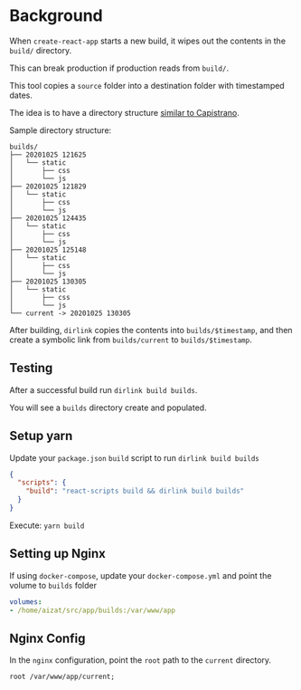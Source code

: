 # Background
When `create-react-app` starts a new build, it wipes out the contents in the `build/` directory.

This can break production if production reads from `build/`.

This tool copies a `source` folder into a destination folder with timestamped dates.

The idea is to have a directory structure [similar to Capistrano](https://capistranorb.com/documentation/getting-started/structure/).

Sample directory structure:

```
builds/
├── 20201025 121625
│   └── static
│       ├── css
│       └── js
├── 20201025 121829
│   └── static
│       ├── css
│       └── js
├── 20201025 124435
│   └── static
│       ├── css
│       └── js
├── 20201025 125148
│   └── static
│       ├── css
│       └── js
├── 20201025 130305
│   └── static
│       ├── css
│       └── js
└── current -> 20201025 130305
```

After building, `dirlink` copies the contents into `builds/$timestamp`, and then create a symbolic link from `builds/current` to `builds/$timestamp`.

## Testing

After a successful build run `dirlink build builds`.

You will see a `builds` directory create and populated.

## Setup yarn

Update your `package.json` `build` script to run `dirlink build builds`

```json
{
  "scripts": {
    "build": "react-scripts build && dirlink build builds"
  }
}
```

Execute: `yarn build`

## Setting up Nginx
If using `docker-compose`, update your `docker-compose.yml` and point the volume to `builds` folder
```yml
volumes:
- /home/aizat/src/app/builds:/var/www/app
```

## Nginx Config
In the `nginx` configuration, point the `root` path to the `current` directory.
```
root /var/www/app/current;
```